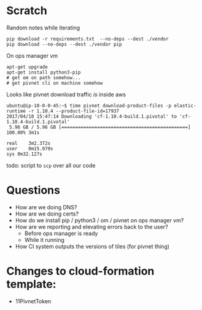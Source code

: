 # Scratch

Random notes while iterating

```
pip download -r requirements.txt  --no-deps --dest ./vendor
pip download --no-deps --dest ./vendor pip
```

On ops manager vm
```
apt-get upgrade
apt-get install python3-pip
# get om on path somehow...
# get pivnet cli on machine somehow
```

Looks like pivnet download traffic *is* inside aws
```shell
ubuntu@ip-10-0-0-45:~$ time pivnet download-product-files -p elastic-runtime -r 1.10.4 --product-file-id=17937
2017/04/18 15:47:14 Downloading 'cf-1.10.4-build.1.pivotal' to 'cf-1.10.4-build.1.pivotal'
 5.96 GB / 5.96 GB [==============================================] 100.00% 3m1s

real	3m2.372s
user	0m15.970s
sys	0m32.127s
```

todo: script to `scp` over all our code


# Questions
* How are we doing DNS?
* How are we doing certs?
* How do we install pip / python3 / om / pivnet on ops manager vm?
* How are we reporting and elevating errors back to the user?
    - Before ops manager is ready
    - While it running
* How CI system outputs the versions of tiles (for pivnet thing)

# Changes to cloud-formation template:

* 11PivnetToken
